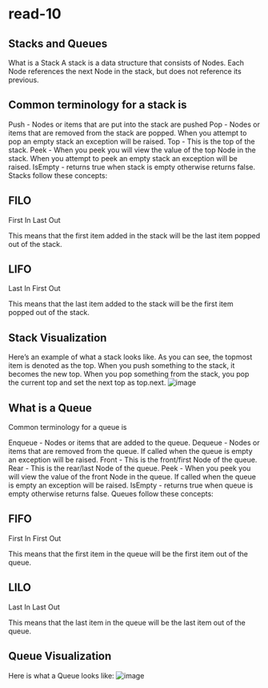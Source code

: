 # read-10
## Stacks and Queues
What is a Stack
A stack is a data structure that consists of Nodes. Each Node references the next Node in the stack, but does not reference its previous.

## Common terminology for a stack is

Push - Nodes or items that are put into the stack are pushed
Pop - Nodes or items that are removed from the stack are popped. When you attempt to pop an empty stack an exception will be raised.
Top - This is the top of the stack.
Peek - When you peek you will view the value of the top Node in the stack. When you attempt to peek an empty stack an exception will be raised.
IsEmpty - returns true when stack is empty otherwise returns false.
Stacks follow these concepts:

## FILO
First In Last Out

This means that the first item added in the stack will be the last item popped out of the stack.

## LIFO
Last In First Out

This means that the last item added to the stack will be the first item popped out of the stack.

## Stack Visualization
Here’s an example of what a stack looks like. As you can see, the topmost item is denoted as the top. When you push something to the stack, it becomes the new top. When you pop something from the stack, you pop the current top and set the next top as top.next.
![image](https://codefellows.github.io/common_curriculum/data_structures_and_algorithms/Code_401/class-10/resources/images/stack1.PNG)

## What is a Queue
Common terminology for a queue is

Enqueue - Nodes or items that are added to the queue.
Dequeue - Nodes or items that are removed from the queue. If called when the queue is empty an exception will be raised.
Front - This is the front/first Node of the queue.
Rear - This is the rear/last Node of the queue.
Peek - When you peek you will view the value of the front Node in the queue. If called when the queue is empty an exception will be raised.
IsEmpty - returns true when queue is empty otherwise returns false.
Queues follow these concepts:

## FIFO
First In First Out

This means that the first item in the queue will be the first item out of the queue.

## LILO
Last In Last Out

This means that the last item in the queue will be the last item out of the queue.

## Queue Visualization
Here is what a Queue looks like:
![image](https://codefellows.github.io/common_curriculum/data_structures_and_algorithms/Code_401/class-10/resources/images/Queue.PNG)



